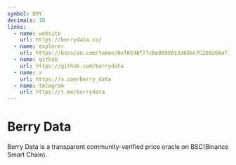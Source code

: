```yaml
---
symbol: BRY
decimals: 18
links:
  - name: website
    url: https://berrydata.co/
  - name: explorer
    url: https://bscscan.com/token/0xf859Bf77cBe8699013d6Dbc7C2b926Aaf307F830
  - name: github
    url: https://github.com/berrydata
  - name: x
    url: https://x.com/berry_data
  - name: telegram
    url: https://t.me/berrydata
---
```


# Berry Data

Berry Data is a transparent community-veriﬁed price oracle on BSC(Binance Smart Chain).
